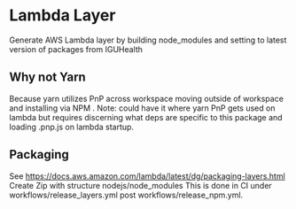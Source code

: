 # Lambda Layer

Generate AWS Lambda layer by building node_modules and setting to latest version of packages from IGUHealth

## Why not Yarn

Because yarn utilizes PnP across workspace moving outside of workspace and installing via NPM .
Note: could have it where yarn PnP gets used on lambda but requires discerning what deps are specific to this package and loading .pnp.js on lambda startup.

## Packaging

See https://docs.aws.amazon.com/lambda/latest/dg/packaging-layers.html
Create Zip with structure nodejs/node_modules
This is done in CI under workflows/release_layers.yml post workflows/release_npm.yml.
